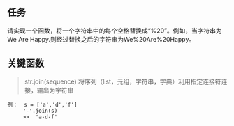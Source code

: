 ## 任务 ##
请实现一个函数，将一个字符串中的每个空格替换成“%20”。例如，当字符串为We Are Happy.则经过替换之后的字符串为We%20Are%20Happy。


## 关键函数 ##


> str.join(sequence)
>   将序列（list，元组，字符串，字典）利用指定连接符连接，输出为字符串
>   
    例：  s = ['a','d','f']
         '-'.join(s)  
         >>  'a-d-f' 


